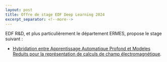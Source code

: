 ```yaml
---
layout: post
title: Offre de stage EDF Deep Learning 2024
excerpt_separator: <!--more-->
---
```

EDF R&D, et plus particulièrement le département ERMES, propose le stage suivant :
 - [Hybridation entre Apprentissage Automatique Profond et Modeles Reduits pour la représentation de calculs de champ électromagnétique](/files/jobs/2024-stage_EDF_DeepLearning_ModelReduction.pdf).

